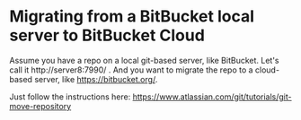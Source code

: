 # Migrating from a BitBucket local server to BitBucket Cloud

Assume you have a repo on a local git-based server, like BitBucket. Let's
call it http://server8:7990/ . And you want to migrate the repo to a 
cloud-based server, like https://bitbucket.org/. 

Just follow the instructions here:
https://www.atlassian.com/git/tutorials/git-move-repository

